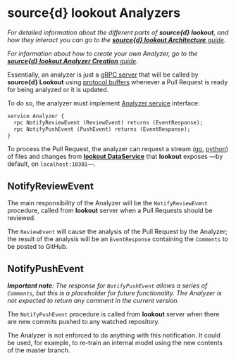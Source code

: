# source{d} lookout Analyzers

_For detailed information about the different parts of **source{d} lookout**, and how they interact you can go to the [**source{d} lookout Architecture** guide](architecture.md)._

_For information about how to create your own Analyzer, go to the [**source{d} lookout Analyzer Creation** guide](analyzers-creation.md)._

Essentially, an analyzer is just a [gRPC server](https://grpc.io/docs/guides/#overview) that will be called by **source{d} Lookout** using [protocol buffers](https://developers.google.com/protocol-buffers) whenever a Pull Request is ready for being analyzed or it is updated.

To do so, the analyzer must implement [Analyzer service](https://github.com/src-d/lookout-sdk/blob/master/proto/lookout/sdk/service_analyzer.proto#L30) interface:

```protobuf
service Analyzer {
  rpc NotifyReviewEvent (ReviewEvent) returns (EventResponse);
  rpc NotifyPushEvent (PushEvent) returns (EventResponse);
}
```

To process the Pull Request, the analyzer can request a stream ([go](https://grpc.io/docs/tutorials/basic/go.html#server-side-streaming-rpc-1), [python](https://grpc.io/docs/tutorials/basic/python.html#response-streaming-rpc)) of files and changes from [**lookout DataService**](https://github.com/src-d/lookout-sdk/blob/master/proto/lookout/sdk/service_data.proto#L27) that **lookout** exposes &mdash;by default, on `localhost:10301`&mdash;.


## NotifyReviewEvent

The main responsibility of the Analyzer will be the `NotifyReviewEvent` procedure, called from **lookout** server when a Pull Requests should be reviewed.

The `ReviewEvent` will cause the analysis of the Pull Request by the Analyzer; the result of the analysis will be an `EventResponse` containing the `Comments` to be posted to GitHub.


## NotifyPushEvent

_**Important note**: The response for `NotifyPushEvent` allows a series of `Comments`, but this is a placeholder for future functionality. The Analyzer is not expected to return any comment in the current version._

The `NotifyPushEvent` procedure is called from **lookout** server when there are new commits pushed to any watched repository.

The Analyzer is not enforced to do anything with this notification. It could be used, for example, to re-train an internal model using the new contents of the master branch.

